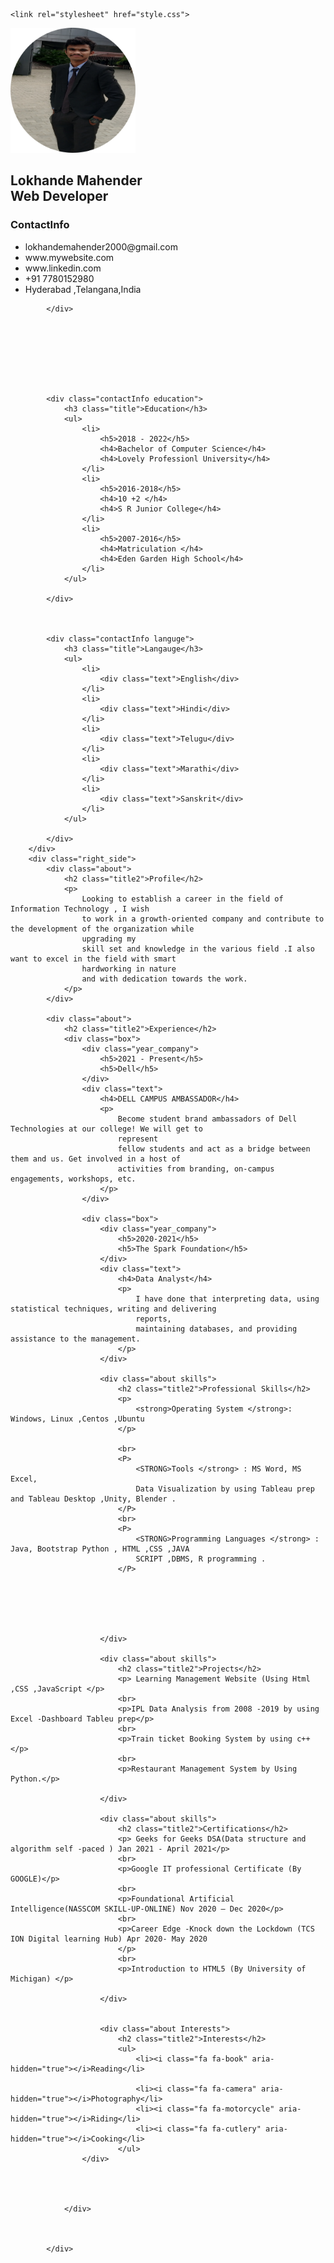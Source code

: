<!DOCTYPE html>
<html lang="en">

<head>
    <meta charset="UTF-8">
    <meta http-equiv="X-UA-Compatible" content="IE=edge">
    <meta name="viewport" content="width=device-width, initial-scale=1.0">
    <title>Responsie Cv using HTML and CSS</title>
    <link rel="stylesheet" href="https://cdnjs.cloudflare.com/ajax/libs/font-awesome/4.7.0/css/font-awesome.css"
        integrity="sha512-5A8nwdMOWrSz20fDsjczgUidUBR8liPYU+WymTZP1lmY9G6Oc7HlZv156XqnsgNUzTyMefFTcsFH/tnJE/+xBg=="
        crossorigin="anonymous" referrerpolicy="no-referrer" />

    <link rel="stylesheet" href="style.css">
</head>

<body>
    <div class="container">
        <div class="left_Side">
            <div class="profileText">
                <div class="imgBx">
                    <img width=200px height=200px src="2.png">
                </div>
                <h2>Lokhande Mahender<br><span>Web Developer</span></h2>
            </div>
            <div class="contactInfo">
                <h3 class="title">ContactInfo</h3>
                <ul>
                    <li>
                        <span class="icon"><i class="fa fa-envelope-square" aria-hidden="true"></i></span>
                        <span class="text">lokhandemahender2000@gmail.com</span>
                    </li>
                    <li>
                        <span class="icon"><i class="fa fa-globe" aria-hidden="true"></i></span>
                        <span class="text">www.mywebsite.com</span>
                    </li>
                    <li>
                        <span class="icon"><i class="fa fa-linkedin-square" aria-hidden="true"></i></span>
                        <span class="text">www.linkedin.com</span>
                    </li>
                    <li>
                        <span class="icon"><i class="fa fa-phone" aria-hidden="true"></i></span>
                        <span class="text">+91 7780152980</span>
                    </li>
                    <li>
                        <span class="icon"><i class="fa fa-map-marker" aria-hidden="true"></i></span>
                        <span class="text">Hyderabad ,Telangana,India</span>
                    </li>
                </ul>

            </div>








            <div class="contactInfo education">
                <h3 class="title">Education</h3>
                <ul>
                    <li>
                        <h5>2018 - 2022</h5>
                        <h4>Bachelor of Computer Science</h4>
                        <h4>Lovely Professionl University</h4>
                    </li>
                    <li>
                        <h5>2016-2018</h5>
                        <h4>10 +2 </h4>
                        <h4>S R Junior College</h4>
                    </li>
                    <li>
                        <h5>2007-2016</h5>
                        <h4>Matriculation </h4>
                        <h4>Eden Garden High School</h4>
                    </li>
                </ul>

            </div>



            <div class="contactInfo languge">
                <h3 class="title">Langauge</h3>
                <ul>
                    <li>
                        <div class="text">English</div>
                    </li>
                    <li>
                        <div class="text">Hindi</div>
                    </li>
                    <li>
                        <div class="text">Telugu</div>
                    </li>
                    <li>
                        <div class="text">Marathi</div>
                    </li>
                    <li>
                        <div class="text">Sanskrit</div>
                    </li>
                </ul>

            </div>
        </div>
        <div class="right_side">
            <div class="about">
                <h2 class="title2">Profile</h2>
                <p>
                    Looking to establish a career in the field of Information Technology , I wish
                    to work in a growth-oriented company and contribute to the development of the organization while
                    upgrading my
                    skill set and knowledge in the various field .I also want to excel in the field with smart
                    hardworking in nature
                    and with dedication towards the work.
                </p>
            </div>

            <div class="about">
                <h2 class="title2">Experience</h2>
                <div class="box">
                    <div class="year_company">
                        <h5>2021 - Present</h5>
                        <h5>Dell</h5>
                    </div>
                    <div class="text">
                        <h4>DELL CAMPUS AMBASSADOR</h4>
                        <p>
                            Become student brand ambassadors of Dell Technologies at our college! We will get to
                            represent
                            fellow students and act as a bridge between them and us. Get involved in a host of
                            activities from branding, on-campus engagements, workshops, etc.
                        </p>
                    </div>

                    <div class="box">
                        <div class="year_company">
                            <h5>2020-2021</h5>
                            <h5>The Spark Foundation</h5>
                        </div>
                        <div class="text">
                            <h4>Data Analyst</h4>
                            <p>
                                I have done that interpreting data, using statistical techniques, writing and delivering
                                reports,
                                maintaining databases, and providing assistance to the management.
                            </p>
                        </div>

                        <div class="about skills">
                            <h2 class="title2">Professional Skills</h2>
                            <p>
                                <strong>Operating System </strong>: Windows, Linux ,Centos ,Ubuntu
                            </p>

                            <br>
                            <P>
                                <STRONG>Tools </strong> : MS Word, MS Excel,
                                Data Visualization by using Tableau prep and Tableau Desktop ,Unity, Blender .
                            </P>
                            <br>
                            <P>
                                <STRONG>Programming Languages </strong> : Java, Bootstrap Python , HTML ,CSS ,JAVA
                                SCRIPT ,DBMS, R programming .
                            </P>






                        </div>

                        <div class="about skills">
                            <h2 class="title2">Projects</h2>
                            <p> Learning Management Website (Using Html ,CSS ,JavaScript </p>
                            <br>
                            <p>IPL Data Analysis from 2008 -2019 by using Excel -Dashboard Tableu prep</p>
                            <br>
                            <p>Train ticket Booking System by using c++</p>
                            <br>
                            <p>Restaurant Management System by Using Python.</p>

                        </div>

                        <div class="about skills">
                            <h2 class="title2">Certifications</h2>
                            <p> Geeks for Geeks DSA(Data structure and algorithm self -paced ) Jan 2021 - April 2021</p>
                            <br>
                            <p>Google IT professional Certificate (By GOOGLE)</p>
                            <br>
                            <p>Foundational Artificial Intelligence(NASSCOM SKILL-UP-ONLINE) Nov 2020 – Dec 2020</p>
                            <br>
                            <p>Career Edge -Knock down the Lockdown (TCS ION Digital learning Hub) Apr 2020- May 2020
                            </p>
                            <br>
                            <p>Introduction to HTML5 (By University of Michigan) </p>

                        </div>


                        <div class="about Interests">
                            <h2 class="title2">Interests</h2>
                            <ul>
                                <li><i class="fa fa-book" aria-hidden="true"></i>Reading</li>
                                
                                <li><i class="fa fa-camera" aria-hidden="true"></i>Photography</li>
                                <li><i class="fa fa-motorcycle" aria-hidden="true"></i>Riding</li>
                                <li><i class="fa fa-cutlery" aria-hidden="true"></i>Cooking</li>
                            </ul>
                    </div>




                </div>



            </div>

</body>

</html>
